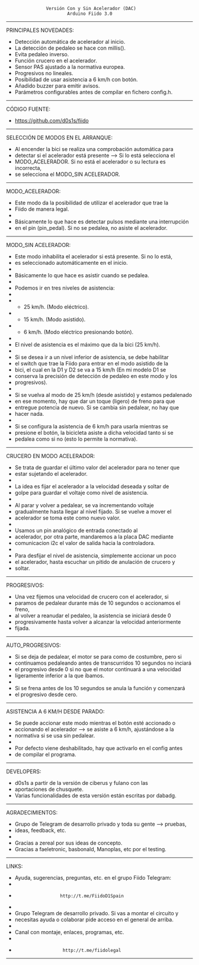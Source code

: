 
                   Versión Con y Sin Acelerador (DAC)
                           Arduino Fiido 3.0
------------------------------------------------------------------------
PRINCIPALES NOVEDADES:
 * Detección automática de acelerador al inicio.
 * La detección de pedaleo se hace con millis().
 * Evita pedaleo inverso.
 * Función crucero en el acelerador.
 * Sensor PAS ajustado a la normativa europea.
 * Progresivos no lineales.
 * Posibilidad de usar asistencia a 6 km/h con botón.
 * Añadido buzzer para emitir avisos.
 * Parámetros configurables antes de compilar en fichero config.h.
------------------------------------------------------------------------
CÓDIGO FUENTE:
 * https://github.com/d0s1s/fiido
------------------------------------------------------------------------
SELECCIÓN DE MODOS EN EL ARRANQUE:
 * Al encender la bici se realiza una comprobación automática para
 * detectar si el acelerador está presente --> Si lo está selecciona el
 * MODO_ACELERADOR. Si no está el acelerador o su lectura es incorrecta,
 * se selecciona el MODO_SIN ACELERADOR. 
------------------------------------------------------------------------
MODO_ACELERADOR:
 * Este modo da la posibilidad de utilizar el acelerador que trae la
 * Fiido de manera legal.
 * 
 * Básicamente lo que hace es detectar pulsos mediante una interrupción
 * en el pin (pin_pedal). Si no se pedalea, no asiste el acelerador.
------------------------------------------------------------------------
MODO_SIN ACELERADOR:
 * Este modo inhabilita el acelerador si está presente. Si no lo está,
 * es seleccionado automáticamente en el inicio.
 * 
 * Básicamente lo que hace es asistir cuando se pedalea.
 * 
 * Podemos ir en tres niveles de asistencia:
 * 
 * - 25 km/h. (Modo eléctrico).
 * - 15 km/h. (Modo asistido).
 * -  6 km/h. (Modo eléctrico presionando botón).
 * 
 * El nivel de asistencia es el máximo que da la bici (25 km/h).
 * 
 * Si se desea ir a un nivel inferior de asistencia, se debe habilitar
 * el switch que trae la Fiido para entrar en el modo asistido de la
 * bici, el cual en la D1 y D2 se va a 15 km/h (En mi modelo D1 se
 * conserva la precisión de detección de pedaleo en este modo y los
 * progresivos).
 * 
 * Si se vuelva al modo de 25 km/h (desde asistido) y estamos pedalenado
 * en ese momento, hay que dar un toque (ligero) de freno para que
 * entregue potencia de nuevo. Si se cambia sin pedalear, no hay que
 * hacer nada.
 * 
 * Si se configura la asistencia de 6 km/h para usarla mientras se
 * presione el botón, la bicicleta asiste a dicha velocidad tanto si se
 * pedalea como si no (esto lo permite la normativa).
------------------------------------------------------------------------
CRUCERO EN MODO ACELERADOR:
 * Se trata de guardar el último valor del acelerador para no tener que
 * estar sujetando el acelerador.
 * 
 * La idea es fijar el acelerador a la velocidad deseada y soltar de
 * golpe para guardar el voltaje como nivel de asistencia.
 * 
 * Al parar y volver a pedalear, se va incrementando voltaje
 * gradualmente hasta llegar al nivel fijado. Si se vuelve a mover el
 * acelerador se toma este como nuevo valor.
 * 
 * Usamos un pin analógico de entrada conectado al
 * acelerador, por otra parte, mandaremos a la placa DAC mediante
 * comunicacion i2c el valor de salida hacia la controladora.
 * 
 * Para desfijar el nivel de asistencia, simplemente accionar un poco
 * el acelerador, hasta escuchar un pitido de anulación de crucero y
 * soltar. 
------------------------------------------------------------------------
PROGRESIVOS:
 * Una vez fijemos una velocidad de crucero con el acelerador, si
 * paramos de pedalear durante más de 10 segundos o accionamos el freno,
 * al volver a reanudar el pedaleo, la asistencia se iniciará desde 0
 * progresivamente hasta volver a alcanzar la velocidad anteriormente
 * fijada.
 ------------------------------------------------------------------------
AUTO_PROGRESIVOS:
 * Si se deja de pedalear, el motor se para como de costumbre, pero si
 * continuamos pedaleando antes de transcurridos 10 segundos no inciará
 * el progresivo desde 0 si no que el motor continuará a una velocidad
 * ligeramente inferior a la que íbamos.
 * 
 * Si se frena antes de los 10 segundos se anula la función y comenzará
 * el progresivo desde cero.
------------------------------------------------------------------------
ASISTENCIA A 6 KM/H DESDE PARADO:
 * Se puede accionar este modo mientras el botón esté accionado o
 * accionando el acelerador --> se asiste a 6 km/h, ajustándose a la
 * normativa si se usa sin pedalear.
 * 
 * Por defecto viene deshabilitado, hay que activarlo en el config antes
 * de compilar el programa.
------------------------------------------------------------------------
DEVELOPERS:
 * d0s1s a partir de la versión de ciberus y fulano con las
 * aportaciones de chusquete.
 * Varias funcionalidades de esta versión están escritas por dabadg.
------------------------------------------------------------------------
AGRADECIMIENTOS:
 * Grupo de Telegram de desarrollo privado y toda su gente --> pruebas,
 * ideas, feedback, etc.
 * 
 * Gracias a zereal por sus ideas de concepto.
 * Gracias a faeletronic, basbonald, Manoplas, etc por el testing.
------------------------------------------------------------------------
LINKS:
 * Ayuda, sugerencias, preguntas, etc. en el grupo Fiido Telegram:
 * 
 *                      http://t.me/FiidoD1Spain
 * 
 * Grupo Telegram de desarrollo privado. Si vas a montar el circuito y
 * necesitas ayuda o colaborar pide acceso en el general de arriba.
 *  
 * Canal con montaje, enlaces, programas, etc.
 * 
 *                       http://t.me/fiidolegal
------------------------------------------------------------------------
